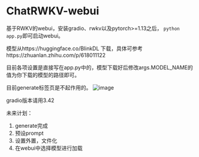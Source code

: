 # ChatRWKV-webui

基于RWKV的webui，安装gradio、rwkv以及pytorch>=1.13之后，
`python app.py`即可启动webui。

模型从https://huggingface.co/BlinkDL
下载，具体可参考https://zhuanlan.zhihu.com/p/618011122

目前各项设置是直接写在app.py中的，模型下载好后修改args.MODEL_NAME的值为你下载的模型的路径即可。

目前generate标签页是不起作用的。
![image](https://user-images.githubusercontent.com/48122470/232069779-e84db9bb-86d1-4a10-8a3c-7f5674631f49.png)

gradio版本请用3.42

未来计划：
1. generate完成
2. 预设prompt
3. 设置外置，文件化
3. 在webui中选择模型进行加载
